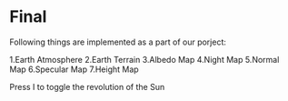 # Final

Following things are implemented as a part of our porject:

1.Earth Atmosphere
2.Earth Terrain
3.Albedo Map
4.Night Map
5.Normal Map
6.Specular Map
7.Height Map

Press I to toggle the revolution of the Sun
